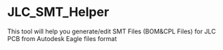 # JLC_SMT_Helper
This tool will help you generate/edit SMT Files (BOM&amp;CPL Files) for JLC PCB from Autodesk Eagle files format
